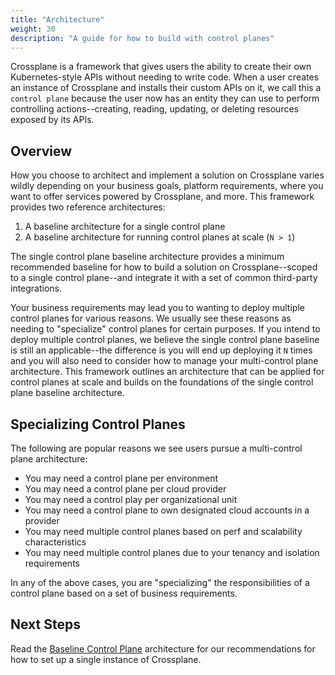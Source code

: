 ```yaml
---
title: "Architecture"
weight: 30
description: "A guide for how to build with control planes"
---
```


Crossplane is a framework that gives users the ability to create their own Kubernetes-style APIs without needing to write code. When a user creates an instance of Crossplane and installs their custom APIs on it, we call this a `control plane` because the user now has an entity they can use to perform controlling actions--creating, reading, updating, or deleting resources exposed by its APIs.

## Overview

How you choose to architect and implement a solution on Crossplane varies wildly depending on your business goals, platform requirements, where you want to offer services powered by Crossplane, and more. This framework provides two reference architectures:

1. A baseline architecture for a single control plane
2. A baseline architecture for running control planes at scale (`N > 1`)

The single control plane baseline architecture provides a minimum recommended baseline for how to build a solution on Crossplane--scoped to a single control plane--and integrate it with a set of common third-party integrations. 

Your business requirements may lead you to wanting to deploy multiple control planes for various reasons. We usually see these reasons as needing to "specialize" control planes for certain purposes. If you intend to deploy multiple control planes, we believe the single control plane baseline is still an applicable--the difference is you will end up deploying it `N` times and you will also need to consider how to manage your multi-control plane architecture. This framework outlines an architecture that can be applied for control planes at scale and builds on the foundations of the single control plane baseline architecture.

## Specializing Control Planes

The following are popular reasons we see users pursue a multi-control plane architecture:

- You may need a control plane per environment
- You may need a control plane per cloud provider
- You may need a control play per organizational unit
- You may need a control plane to own designated cloud accounts in a provider
- You may need multiple control planes based on perf and scalability characteristics
- You may need multiple control planes due to your tenancy and isolation requirements

In any of the above cases, you are "specializing" the responsibilities of a control plane based on a set of business requirements.

## Next Steps

Read the [Baseline Control Plane](../architecture-baseline-single) architecture for our recommendations for how to set up a single instance of Crossplane.